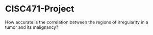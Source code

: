 # CISC471-Project
How accurate is the correlation between the regions of irregularity in a tumor and its malignancy?
